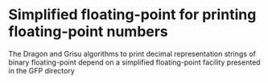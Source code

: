 # Simplified floating-point for printing floating-point numbers

The Dragon and Grisu algorithms to print decimal representation strings of binary floating-point
depend on a simplified floating-point facility presented in the GFP directory
